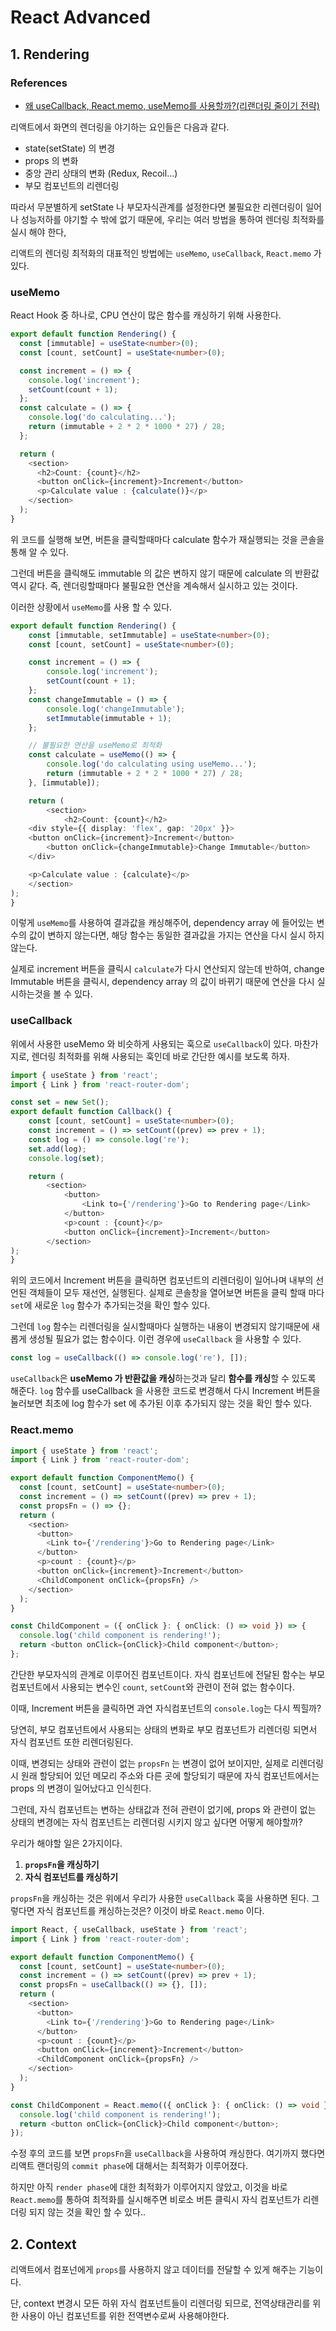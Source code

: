 # React Advanced

## 1. Rendering

### References
- [왜 useCallback, React.memo, useMemo를 사용할까?(리랜더링 줄이기 전략)](https://www.youtube.com/watch?v=HHKV9XbXUOw)
    
리액트에서 화면의 렌더링을 야기하는 요인들은 다음과 같다.
- state(setState) 의 변경
- props 의 변화
- 중앙 관리 상태의 변화 (Redux, Recoil...)
- 부모 컴포넌트의 리렌더링

따라서 무분별하게 setState 나 부모자식관계를 설정한다면 불필요한 리렌더링이 일어나 성능저하를 야기할 수 밖에 없기 때문에, 우리는 여러 방법을 통하여 렌더링 최적화를 실시 해야 한다,

리액트의 렌더링 최적화의 대표적인 방법에는  `useMemo`, `useCallback`, `React.memo` 가 있다.

### useMemo
React Hook 중 하나로, CPU 연산이 많은 함수를 캐싱하기 위해 사용한다.
```typescript
export default function Rendering() {
  const [immutable] = useState<number>(0);
  const [count, setCount] = useState<number>(0);

  const increment = () => {
    console.log('increment');
    setCount(count + 1);
  };
  const calculate = () => {
    console.log('do calculating...');
    return (immutable + 2 * 2 * 1000 * 27) / 28;
  };

  return (
    <section>
      <h2>Count: {count}</h2>
      <button onClick={increment}>Increment</button>
      <p>Calculate value : {calculate()}</p>
    </section>
  );
}
```
위 코드를 실행해 보면, 버튼을 클릭할때마다 calculate 함수가 재실행되는 것을 콘솔을 통해 알 수 있다.

그런데 버튼을 클릭해도 immutable 의 값은 변하지 않기 때문에 calculate 의 반환값 역시 같다.
즉, 렌더링할때마다 불필요한 연산을 계속해서 실시하고 있는 것이다.

이러한 상황에서 `useMemo`를 사용 할 수 있다. 
```typescript
export default function Rendering() {
    const [immutable, setImmutable] = useState<number>(0);
    const [count, setCount] = useState<number>(0);

    const increment = () => {
        console.log('increment');
        setCount(count + 1);
    };
    const changeImmutable = () => {
        console.log('changeImmutable');
        setImmutable(immutable + 1);
    };

    // 불필요한 연산을 useMemo로 최적화
    const calculate = useMemo(() => {
        console.log('do calculating using useMemo...');
        return (immutable + 2 * 2 * 1000 * 27) / 28;
    }, [immutable]);

    return (
        <section>
            <h2>Count: {count}</h2>
    <div style={{ display: 'flex', gap: '20px' }}>
    <button onClick={increment}>Increment</button>
        <button onClick={changeImmutable}>Change Immutable</button>
    </div>

    <p>Calculate value : {calculate}</p>
    </section>
);
}
```
이렇게 `useMemo`를 사용하여 결과값을 캐싱해주어, dependency array 에 들어있는 변수의 값이 변하지 않는다면, 해당 함수는 동일한 결과값을 가지는 연산을 다시 실시 하지 않는다.

실제로 increment 버튼을 클릭시 `calculate`가 다시 연산되지 않는데 반하여,  change Immutable 버튼을 클릭시, dependency array 의 값이 바뀌기 때문에 연산을 다시 실시하는것을 볼 수 있다.

### useCallback
위에서 사용한 useMemo 와 비슷하게 사용되는 훅으로 `useCallback`이 있다.
마찬가지로, 렌더링 최적화를 위해 사용되는 훅인데 바로 간단한 예시를 보도록 하자.

```typescript
import { useState } from 'react';
import { Link } from 'react-router-dom';

const set = new Set();
export default function Callback() {
    const [count, setCount] = useState<number>(0);
    const increment = () => setCount((prev) => prev + 1);
    const log = () => console.log('re');
    set.add(log);
    console.log(set);

    return (
        <section>
            <button>
                <Link to={'/rendering'}>Go to Rendering page</Link>
            </button>
            <p>count : {count}</p>
            <button onClick={increment}>Increment</button>
        </section>
);
}
```

위의 코드에서 Increment 버튼을 클릭하면 컴포넌트의 리렌더링이 일어나며 내부의 선언된 객체들이 모두 재선언, 실행된다.
실제로 콘솔창을 열어보면 버튼을 클릭 할때 마다`set`에 새로운 `log` 함수가 추가되는것을 확인 할수 있다. 

그런데 `log` 함수는 리렌더링을 실시할때마다 실행하는 내용이 변경되지 않기때문에 새롭게 생성될 필요가 없는 함수이다.
이런 경우에 `useCallback` 을 사용할 수 있다.

```typescript
const log = useCallback(() => console.log('re'), []);
```
`useCallback`은 **useMemo 가 반환값을 캐싱**하는것과 달리 **함수를 캐싱**할 수 있도록 해준다.
`log` 함수를 useCallback 을 사용한 코드로 변경해서 다시 Increment 버튼을 눌러보면 최초에 log 함수가 set 에 추가된 이후 추가되지 않는 것을 확인 할수 있다.


### React.memo

```typescript
import { useState } from 'react';
import { Link } from 'react-router-dom';

export default function ComponentMemo() {
  const [count, setCount] = useState<number>(0);
  const increment = () => setCount((prev) => prev + 1);
  const propsFn = () => {};
  return (
    <section>
      <button>
        <Link to={'/rendering'}>Go to Rendering page</Link>
      </button>
      <p>count : {count}</p>
      <button onClick={increment}>Increment</button>
      <ChildComponent onClick={propsFn} />
    </section>
  );
}

const ChildComponent = ({ onClick }: { onClick: () => void }) => {
  console.log('child component is rendering!');
  return <button onClick={onClick}>Child component</button>;
};
```
간단한 부모자식의 관계로 이루어진 컴포넌트이다. 자식 컴포넌트에 전달된 함수는 부모컴포넌트에서 사용되는 변수인 `count`, `setCount`와 관련이 전혀 없는 함수이다.

이때, Increment 버튼을 클릭하면 과연 자식컴포넌트의 `console.log`는 다시 찍힐까?

당연히, 부모 컴포넌트에서 사용되는 상태의 변화로 부모 컴포넌트가 리렌더링 되면서 자식 컴포넌트 또한 리렌더링된다.

이때, 변경되는 상태와 관련이 없는 `propsFn` 는 변경이 없어 보이지만, 실제로 리렌더링시 원래 할당되어 있던 메모리 주소와 다른 곳에 할당되기 때문에 자식 컴포넌트에서는 props 의 변경이 일어났다고 인식힌다.

그런데, 자식 컴포넌트는 변하는 상태값과 전혀 관련이 없기에, props 와 관련이 없는 상태의 변경에는 자식 컴포넌트는 리렌더링 시키지 않고 싶다면 어떻게 해야할까?

우리가 해야할 일은 2가지이다.
1. **`propsFn`을 캐싱하기**
2. **자식 컴포넌트를 캐싱하기**

`propsFn`을 캐싱하는 것은 위에서 우리가 사용한 `useCallback` 훅을 사용하면 된다. 그렇다면 자식 컴포넌트를 캐싱하는것은?
이것이 바로 `React.memo` 이다.

```typescript
import React, { useCallback, useState } from 'react';
import { Link } from 'react-router-dom';

export default function ComponentMemo() {
  const [count, setCount] = useState<number>(0);
  const increment = () => setCount((prev) => prev + 1);
  const propsFn = useCallback(() => {}, []);
  return (
    <section>
      <button>
        <Link to={'/rendering'}>Go to Rendering page</Link>
      </button>
      <p>count : {count}</p>
      <button onClick={increment}>Increment</button>
      <ChildComponent onClick={propsFn} />
    </section>
  );
}

const ChildComponent = React.memo(({ onClick }: { onClick: () => void }) => {
  console.log('child component is rendering!');
  return <button onClick={onClick}>Child component</button>;
});
```

수정 후의 코드를 보면 `propsFn`을 `useCallback`을 사용하여 캐싱한다. 여기까지 했다면 리액트 랜더링의 `commit phase`에 대해서는 최적화가 이루어졌다.

하지만 아직 `render phase`에 대한 최적화가 이루어지지 않았고, 이것을 바로 `React.memo`를 통하여 최적화를 실시해주면 비로소 버튼 클릭시 자식 컴포넌트가 리렌더링 되지 않는 것을 확인 할 수 있다.. 



## 2. Context

리액트에서 컴포넌에게 `props`를 사용하지 않고 데이터를 전달할 수 있게 해주는 기능이다.

단, context 변경시 모든 하위 자식 컴포넌트들이 리렌더링 되므로, 전역상태관리를 위한 사용이 아닌 컴포넌트를 위한 전역변수로써 사용해야한다.